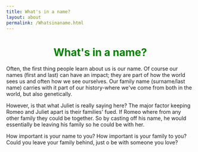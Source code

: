 ```yaml
---
title: What's in a name?
layout: about
permalink: /Whatsinaname.html
---
```

# **<center><font color="green">What's in a name?</font></center>**


Often, the first thing people learn about us is our name. Of course our names (first and last) can have an impact; they are part of how the world sees us and often how we see ourselves. 
Our family name (surname/last name) carries with it part of our history-where we've come from both in the world, but also genetically.

However, is that what Juliet is really saying here? The major factor keeping Romeo and Juliet apart is their families' fued. If Romeo where from any other family they could be together. So by casting off his name, he would essentially be leaving his family so he could be with her.

How important is your name to you? How important is your family to you? Could you leave your family behind, just o be with someone you love?

